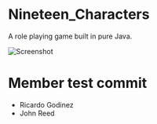 # Nineteen_Characters

A role playing game built in pure Java.

![Screenshot](https://i.ibb.co/8xFcy6y/FB-IMG-1686540564767.jpg)


# Member test commit
- Ricardo Godinez
- John Reed
